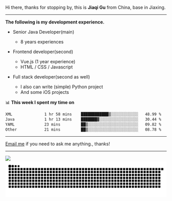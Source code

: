 Hi there, thanks for stopping by, this is **Jiaqi Gu** from China, base in Jiaxing.

---

**The following is my development experience.**

- Senior Java Developer(main)
  - 8 years experiences

- Frontend developer(second)
  - Vue.js (1 year experience)
  - HTML / CSS / Javascript
  
- Full stack developer(second as well)
  - I also can write (simple) Python project
  - And some iOS projects

📊 **This week I spent my time on**
<!--START_SECTION:waka-->

```text
XML              1 hr 58 mins    ████████████▒░░░░░░░░░░░░   48.99 %
Java             1 hr 13 mins    ███████▓░░░░░░░░░░░░░░░░░   30.44 %
YAML             23 mins         ██▒░░░░░░░░░░░░░░░░░░░░░░   09.82 %
Other            21 mins         ██▒░░░░░░░░░░░░░░░░░░░░░░   08.78 %
```

<!--END_SECTION:waka-->

---

[Email me](mailto:htk2klwgr@mozmail.com?subject=Hiring_from_GitHub) if you need to ask me anything., thanks!

---

![]( https://visitor-badge.glitch.me/badge?page_id=githubgujiaqi)
![]( https://github.com/droid-Q/droid-Q/raw/output/github-contribution-grid-snake.svg#gh-dark-mode-only)
